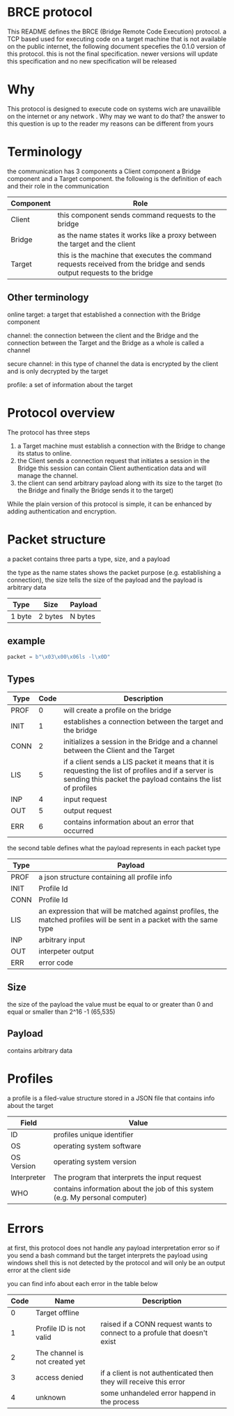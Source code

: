 # BRCE protocol 

This README defines the BRCE (Bridge Remote Code Execution) protocol. a TCP based used for executing code
on a target machine that is not available on the public internet, the following document specefies the
0.1.0 version of this protocol. this is not the final specification. newer versions will update this specification and no new specification will be released

# Why

This protocol is designed to execute code on systems wich are unavailible on the internet or any network . Why may we want to do that? the answer to this question is up to the reader my reasons can be different from yours

# Terminology

the communication has 3 components a Client component a Bridge component and a Target component.
the following is the definition of each and their role in the communication

| Component | Role |
| ------------------ | ---- |
| Client | this component sends command requests to the bridge |
| Bridge             | as the name states it works like a proxy between the target and the client |
| Target             | this is the machine that executes the command requests received from the bridge and sends output requests to the bridge |

## Other terminology

online target: a target that established a connection with the Bridge component

channel: the connection between the client and the Bridge and the connection between the Target and the Bridge as a whole is called a channel  

secure channel: in this type of channel the data is encrypted by the client and is only decrypted by the target

profile: a set of information about the target

# Protocol overview

The protocol has three steps

1. a Target machine must establish a connection with the Bridge to change its status to online. 
2. the Client sends a connection request that initiates a session in the Bridge this session can contain Client authentication data and will manage the channel.
3. the client can send arbitrary payload along with its size to the target (to the Bridge and finally the Bridge sends it to the target)

While the plain version of this protocol is simple, it can be enhanced by adding authentication and encryption.

# Packet structure

a packet contains three parts a type, size, and a payload

the type as the name states shows the packet purpose (e.g. establishing a connection), the size tells the size of the payload and the payload is arbitrary data

| Type | Size | Payload |
| ---- | ---- | ------- |
| 1 byte | 2 bytes | N bytes |

## example

```python
packet = b"\x03\x00\x06ls -l\x0D"
```

## Types

| Type | Code | Description |
| ---- | ------- | -------- |
| PROF | 0 | will create a profile on the bridge |
| INIT | 1 | establishes a connection between the target and the bridge |
| CONN | 2 | initializes a session in the Bridge and a channel between the Client and the Target |
| LIS  | 5 | if a client sends a LIS packet it means that it is requesting the list of profiles and if a server is sending this packet the payload contains the list of profiles |
| INP  | 4 | input request |
| OUT  | 5 | output request |
| ERR  | 6 | contains information about an error that occurred |

the second table defines what the payload represents in each packet type

| Type | Payload |
| ---- | ------- |
| PROF | a json structure containing all profile info |
| INIT | Profile Id |
| CONN | Profile Id |
| LIS  | an expression that will be matched against profiles, the matched profiles will be sent in a packet with the same type |
| INP  | arbitrary input |
| OUT  | interpeter output |
| ERR  | error code |

## Size

the size of the payload the value must be equal to or greater than 0 and equal or smaller than 
2^16 -1 (65,535)

## Payload 

contains arbitrary data

# Profiles

a profile is a filed-value structure stored in a JSON file that contains info about the target

| Field | Value |
| ----- | ----- |
| ID | profiles unique identifier |
| OS | operating system software |
| OS Version | operating system version |
| Interpreter | The program that interprets the input request | 
| WHO | contains information about the job of this system (e.g. My personal computer) |

# Errors

at first, this protocol does not handle any payload interpretation error so if you send a bash command but the target interprets the payload using windows shell this is not detected by the protocol and will only be an output error at the client side

you can find info about each error in the table below

| Code | Name | Description |
| ---- | ---- | ----------- |
| 0 | Target offline | |
| 1 | Profile ID is not valid | raised if a CONN request wants to connect to a profule that doesn't exist |
| 2 | The channel is not created yet | |
| 3 | access denied | if a client is not authenticated then they will receive this error |
| 4 | unknown | some unhandeled error happend in the process |
